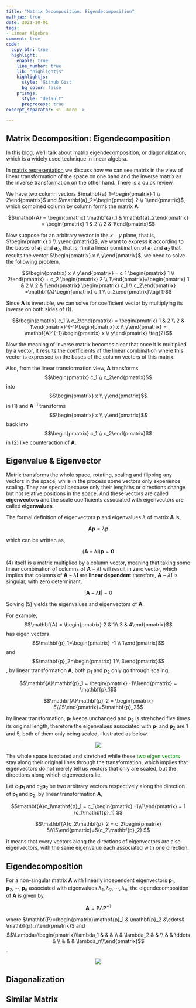 ```yaml
---
title: "Matrix Decomposition: Eigendecomposition"
mathjax: true
date: 2021-10-01
tags:
- Linear Algebra
comment: true
code:
  copy_btn: true
  highlight:
    enable: true
    line_number: true
    lib: "highlightjs"
    highlightjs:
      style: 'Github Gist'
      bg_color: false
    prismjs:
      style: "default"
      preprocess: true
excerpt_separator: <!--more-->

---
```


## Matrix Decomposition: Eigendecomposition

In this blog, we'll talk about matrix eigendecomposition, or diagonalization, which is a widely used technique in linear algebra. 

<!--more-->

In [matrix representation](https://staratlas.xyz/2021/09/22/Matrix-Representation.html) we discuss how we can see matrix in the view of linear transformation of the space on one hand and the inverse matrix as the inverse transformation on the other hand. There is a quick review.

We have two column vectors $\mathbf{a}_1=\begin{pmatrix} 1 \\ 2\end{pmatrix}$ and $\mathbf{a}_2=\begin{pmatrix} 2 \\ 1\end{pmatrix}$, which combined column by column forms the matrix $\mathbf{A}$.

$$\mathbf{A} =  \begin{pmatrix} \mathbf{a}_1 & \mathbf{a}_2\end{pmatrix} = \begin{pmatrix} 1 & 2 \\ 2 & 1\end{pmatrix}$$

Now suppose for an arbitrary vector in the $x-y$ plane, that is, $\begin{pmatrix} x \\ y\end{pmatrix}$, we want to express it according to the bases of $\mathbf{a}_1$ and $\mathbf{a}_2$, that is, find a linear combination of $\mathbf{a}_1$ and $\mathbf{a}_2$ that results the vector $\begin{pmatrix} x \\ y\end{pmatrix}$, we need to solve the following problem,

$$\begin{pmatrix} x \\ y\end{pmatrix} = c_1 \begin{pmatrix} 1 \\ 2\end{pmatrix} + c_2 \begin{pmatrix} 2 \\ 1\end{pmatrix}=\begin{pmatrix} 1 & 2 \\ 2 & 1\end{pmatrix} \begin{pmatrix} c_1 \\ c_2\end{pmatrix} =\mathbf{A}\begin{pmatrix} c_1 \\ c_2\end{pmatrix}\tag{1}$$

Since $\mathbf{A}$ is invertible, we can solve for coefficient vector by multiplying its inverse on both sides of $(1)$.

$$\begin{pmatrix} c_1 \\ c_2\end{pmatrix} = \begin{pmatrix} 1 & 2 \\ 2 & 1\end{pmatrix}^{-1}\begin{pmatrix} x \\ y\end{pmatrix} = \mathbf{A}^{-1}\begin{pmatrix} x \\ y\end{pmatrix} \tag{2}$$

Now the meaning of inverse matrix becomes clear that once it is multiplied by a vector, it results the coefficients of the linear combination where this vector is expressed on the bases of the column vectors of this matrix.

Also, from the linear transformation view, $\mathbf{A}$ transforms $$\begin{pmatrix} c_1 \\ c_2\end{pmatrix}$$ into $$\begin{pmatrix} x \\ y\end{pmatrix}$$ in $(1)$ and $\mathbf{A}^{-1}$ transforms $$\begin{pmatrix} x \\ y\end{pmatrix}$$ back into $$\begin{pmatrix} c_1 \\ c_2\end{pmatrix}$$ in $(2)$ like counteraction of $\mathbf{A}$.

## Eigenvalue & Eigenvector

Matrix transforms the whole space, rotating, scaling and flipping any vectors in the space, while in the process some vectors only experience scaling. They are special because only their lenghths or directions change but not relative positions in the space. And these vectors are called **eigenvectors** and the scale coefficients associated with eigenvectors are called **eigenvalues**.

The formal definition of eigenvectors $\mathbf{p}$ and eigenvalues $\lambda$ of matrix $\mathbf{A}$ is,

$$\mathbf{A}\mathbf{p} = \lambda\mathbf{p} \tag{3}$$

which can be written as,

$$(\mathbf{A} - \lambda \mathbf{I})\mathbf{p} = \mathbf{0} \tag{4}$$

$(4)$ itself is a matrix multiplied by a column vector, meaning that taking some linear combination of columns of $\mathbf{A} - \lambda \mathbf{I}$ will result in zero vector, which implies that columns of $\mathbf{A} - \lambda \mathbf{I}$ are **linear dependent** therefore, $\mathbf{A} - \lambda \mathbf{I}$ is singular, with zero determinant.

$$\vert \mathbf{A} - \lambda \mathbf{I} \vert = 0 \tag{5}$$

Solving $(5)$ yields the eigenvalues and eigenvectors of $\mathbf{A}$.


For example, $$\mathbf{A} = \begin{pmatrix} 2 & 1\\ 3 & 4\end{pmatrix}$$ has eigen vectors $$\mathbf{p}_1=\begin{pmatrix} -1 \\ 1\end{pmatrix}$$ and $$\mathbf{p}_2=\begin{pmatrix} 1 \\ 3\end{pmatrix}$$, by linear transformation $\mathbf{A}$, both $\mathbf{p}_1$ and $\mathbf{p}_2$ only go through scaling,

$$\mathbf{A}\mathbf{p}_1 = \begin{pmatrix} -1\\1\end{pmatrix} = \mathbf{p}_1$$

$$\mathbf{A}\mathbf{p}_2 = \begin{pmatrix} 5\\15\end{pmatrix}=5\mathbf{p}_2$$

by linear transformation, $\mathbf{p}_1$ keeps unchanged and $\mathbf{p}_2$ is strehched five times its original length, therefore the eigenvalues associated with $\mathbf{p}_1$ and $\mathbf{p}_2$ are $1$ and $5$, both of them only being scaled, illustrated as below.

<div align="center">
    <img class="image image--xl" src="/img/1001-MD-E/plot1.gif">
</div>

The whole space is rotated and stretched while these <span style="color:green">two eigen vectors</span> stay along their original lines through the transformation, which implies that eigenvectors do not merely tell us vectors that only are scaled, but the directions along which eigenvectors lie.

Let $c_1\mathbf{p}_1$ and $c_2\mathbf{p}_2$ be two arbitrary vectors respectively along the direction of $\mathbf{p}_1$ and $\mathbf{p}_2$, by linear transformation $\mathbf{A}$,

$$\mathbf{A}c_1\mathbf{p}_1 = c_1\begin{pmatrix} -1\\1\end{pmatrix} = 1 (c_1\mathbf{p}_1) $$

$$\mathbf{A}c_2\mathbf{p}_2 = c_2\begin{pmatrix} 5\\15\end{pmatrix}=5(c_2\mathbf{p}_2) $$

it means that every vectors along the directions of eigenvectors are also eigenvectors, with the same eigenvalue each associated with one direction.

## Eigendecomposition

For a non-singular matrix $\mathbf{A}$ with linearly independent eigenvectors $\mathbf{p}_1, \mathbf{p}_2, \cdots, \mathbf{p}_n$ associated with eigenvalues $\lambda_1, \lambda_2, \cdots, \lambda_n$, the eigendecomposition of $\mathbf{A}$ is given by,

$$\mathbf{A}=\mathbf{P}\Lambda\mathbf{P}^{-1}$$

where $\mathbf{P}=\begin{pmatrix}\mathbf{p}_1 & \mathbf{p}_2 &\cdots& \mathbf{p}_n\end{pmatrix}$ and $$\Lambda=\begin{pmatrix}\lambda_1 & & & \\ & \lambda_2 & & \\ & & \ddots & \\ & & & \lambda_n\\\end{pmatrix}$$.

<div align="center">
    <img class="image image--xl" src="/img/1001-MD-E/plot2.gif">
</div>



## Diagonalization

## Similar Matrix